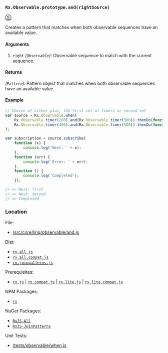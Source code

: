 ### `Rx.Observable.prototype.and(rightSource)`
[&#x24C8;](https://github.com/Reactive-Extensions/RxJS/blob/master/src/core/linq/observable/and.js "View in source")

Creates a pattern that matches when both observable sequences have an available value.

#### Arguments
1. `right` *(`Observable`)*: Observable sequence to match with the current sequence.

#### Returns
*(`Pattern`)*: Pattern object that matches when both observable sequences have an available value.

#### Example
```js
// Choice of either plan, the first set of timers or second set
var source = Rx.Observable.when(
    Rx.Observable.timer(200).and(Rx.Observable.timer(300)).thenDo(function (x, y) { return 'first'; }),
    Rx.Observable.timer(400).and(Rx.Observable.timer(500)).thenDo(function (x, y) { return 'second'; })
);

var subscription = source.subscribe(
    function (x) {
        console.log('Next: ' + x);
    },
    function (err) {
        console.log('Error: ' + err);
    },
    function () {
        console.log('Completed');
    });

// => Next: first
// => Next: second
// => Completed
```

### Location

File:
- [/src/core/linq/observable/and.js](https://github.com/Reactive-Extensions/RxJS/blob/master/src/core/linq/observable/and.js)

Dist:
- [`rx.all.js`](https://github.com/Reactive-Extensions/RxJS/blob/master/dist/rx.all.js)
- [`rx.all.compat.js`](https://github.com/Reactive-Extensions/RxJS/blob/master/dist/rx.all.compat.js)
- [`rx.joinpatterns.js`](https://github.com/Reactive-Extensions/RxJS/blob/master/dist/rx.joinpatterns.js)

Prerequisites:
- [`rx.js`](https://github.com/Reactive-Extensions/RxJS/blob/master/dist/rx.js) | [`rx.compat.js`](https://github.com/Reactive-Extensions/RxJS/blob/master/dist/rx.compat.js) | [`rx.lite.js`](https://github.com/Reactive-Extensions/RxJS/blob/master/dist/rx.lite.js) | [`rx.lite.compat.js`](https://github.com/Reactive-Extensions/RxJS/blob/master/dist/rx.lite.compat.js)

NPM Packages:
- [`rx`](https://www.npmjs.org/package/rx)

NuGet Packages:
- [`RxJS-All`](http://www.nuget.org/packages/RxJS-All)
- [`RxJS-JoinPatterns`](http://www.nuget.org/packages/RxJS-JoinPatterns)

Unit Tests:
- [/tests/observable/when.js](https://github.com/Reactive-Extensions/RxJS/blob/master/tests/observable/when.js)
